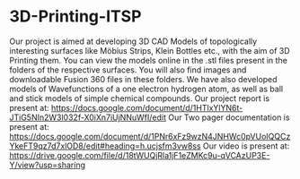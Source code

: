 # 3D-Printing-ITSP
Our project is aimed at developing 3D CAD Models of topologically interesting surfaces like Möbius Strips, Klein Bottles etc., with the aim of 3D Printing them. You can view the models online in the .stl files present in the folders of the respective surfaces. You will also find images and downloadable Fusion 360 files in these folders. We have also developed models of Wavefunctions of a one electron hydrogen atom, as well as ball and stick models of simple chemical compounds. Our project report is present at: https://docs.google.com/document/d/1HTlxYlYN6t-JTiG5NIn2W3l032f-X0iXn7iUjNNuWfI/edit
Our Two pager documentation is present at: https://docs.google.com/document/d/1PNr6xFz9wzN4JNHWc0pVUoIQQCzYkeFT9qz7d7xlOD8/edit#heading=h.ucjsfm3vw8ss
Our video is present at: https://drive.google.com/file/d/18tWUQjRla1jF1eZMKc9u-qVCAzUP3E-Y/view?usp=sharing
